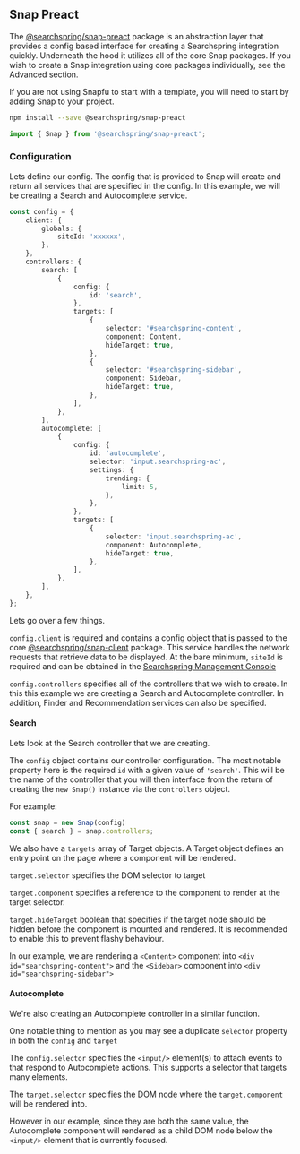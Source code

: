 ## Snap Preact

The [@searchspring/snap-preact](@searchspring/snap-preact) package is an abstraction layer that provides a config based interface for creating a Searchspring integration quickly. Underneath the hood it utilizes all of the core Snap packages. If you wish to create a Snap integration using core packages individually, see the Advanced section.

If you are not using Snapfu to start with a template, you will need to start by adding Snap to your project.

```bash
npm install --save @searchspring/snap-preact
```

```typescript
import { Snap } from '@searchspring/snap-preact';
```


### Configuration

Lets define our config. The config that is provided to Snap will create and return all services that are specified in the config. In this example, we will be creating a Search and Autocomplete service.

```typescript
const config = {
	client: {
		globals: {
			siteId: 'xxxxxx',
		},
	},
	controllers: {
		search: [
			{
				config: {
					id: 'search',
				},
				targets: [
					{
						selector: '#searchspring-content',
						component: Content,
						hideTarget: true,
					},
					{
						selector: '#searchspring-sidebar',
						component: Sidebar,
						hideTarget: true,
					},
				],
			},
		],
		autocomplete: [
			{
				config: {
					id: 'autocomplete',
					selector: 'input.searchspring-ac',
					settings: {
						trending: {
							limit: 5,
						},
					},
				},
				targets: [
					{
						selector: 'input.searchspring-ac',
						component: Autocomplete,
						hideTarget: true,
					},
				],
			},
		],
	},
};
```

Lets go over a few things.

`config.client` is required and contains a config object that is passed to the core [@searchspring/snap-client](https://github.com/searchspring/snap/tree/main/packages/snap-client) package. This service handles the network requests that retrieve data to be displayed. At the bare minimum, `siteId` is required and can be obtained in the [Searchspring Management Console](https://manage.searchspring.net/)

`config.controllers` specifies all of the controllers that we wish to create. In this this example we are creating a Search and Autocomplete controller. In addition, Finder and Recommendation services can also be specified.

#### Search

Lets look at the Search controller that we are creating.

The `config` object contains our controller configuration. The most notable property here is the required `id` with a given value of `'search'`. This will be the name of the controller that you will then interface from the return of creating the `new Snap()` instance via the `controllers` object. 

For example:

```typescript
const snap = new Snap(config)
const { search } = snap.controllers;
```

We also have a `targets` array of Target objects. A Target object defines an entry point on the page where a component will be rendered. 

`target.selector` specifies the DOM selector to target

`target.component` specifies a reference to the component to render at the target selector. 

`target.hideTarget` boolean that specifies if the target node should be hidden before the component is mounted and rendered. It is recommended to enable this to prevent flashy behaviour. 

In our example, we are rendering a `<Content>` component into `<div id="searchspring-content">` and the `<Sidebar>` component into `<div id="searchspring-sidebar">`


#### Autocomplete

We're also creating an Autocomplete controller in a similar function.

One notable thing to mention as you may see a duplicate `selector` property in both the `config` and `target`

The `config.selector` specifies the `<input/>` element(s) to attach events to that respond to Autocomplete actions. This supports a selector that targets many elements. 

The `target.selector` specifies the DOM node where the `target.component` will be rendered into.

However in our example, since they are both the same value, the Autocomplete component will rendered as a child DOM node below the `<input/>` element that is currently focused. 

